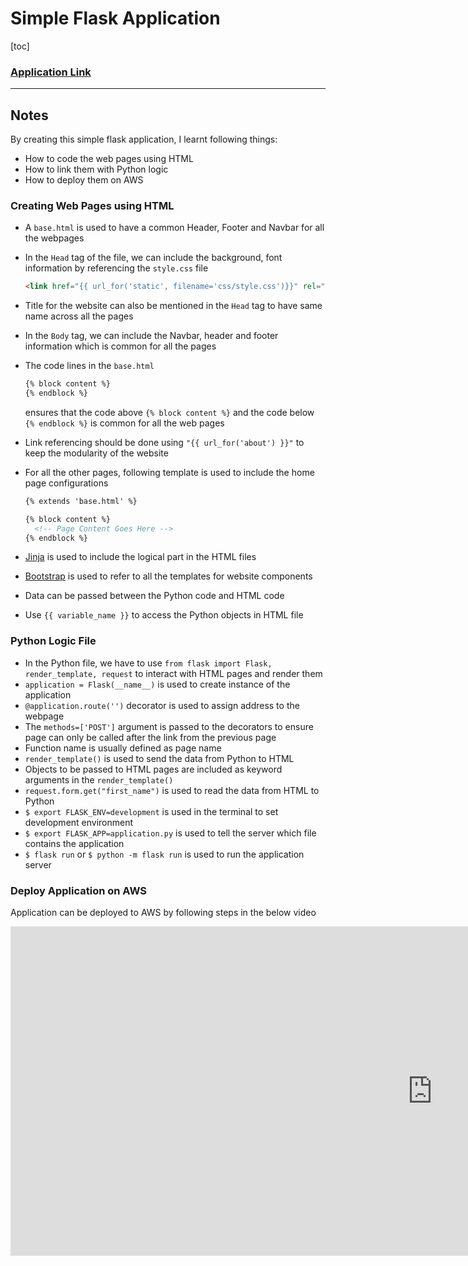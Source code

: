 # Simple Flask Application

[toc]

### [Application Link](http://simpleflaskapp-env.eba-j4mmrasx.us-east-2.elasticbeanstalk.com/)



---



## Notes

By creating this simple flask application, I learnt following things:

- How to code the web pages using HTML
- How to link them with Python logic
- How to deploy them on AWS



### Creating Web Pages using HTML

- A `base.html` is used to have a common Header, Footer and Navbar for all the webpages

- In the `Head` tag of the file, we can include the background, font information by referencing the `style.css` file

  ```html
  <link href="{{ url_for('static', filename='css/style.css')}}" rel="stylesheet">
  ```

- Title for the website can also be mentioned in the `Head` tag to have same name across all the pages

- In the `Body` tag, we can include the Navbar, header and footer information which is common for all the pages

- The code lines in the `base.html`

  ```html
  {% block content %}
  {% endblock %}
  ```

  ensures that the code above `{% block content %}` and the code below `{% endblock %}` is common for all the web pages

- Link referencing should be done using `"{{ url_for('about') }}"` to keep the modularity of the website

- For all the other pages, following template is used to include the home page configurations

  ```html
  {% extends 'base.html' %}
  
  {% block content %}
  	<!-- Page Content Goes Here -->
  {% endblock %}
  ```

- [Jinja](https://jinja.palletsprojects.com/en/3.0.x/) is used to include the logical part in the HTML files

- [Bootstrap](https://getbootstrap.com/) is used to refer to all the templates for website components

- Data can be passed between the Python code and HTML code

- Use `{{ variable_name }}` to access the Python objects in HTML file





### Python Logic File

- In the Python file, we have to use `from flask import Flask, render_template, request` to interact with HTML pages and render them
- `application = Flask(__name__)` is used to create instance of the application
- `@application.route('')` decorator is used to assign address to the webpage
- The `methods=['POST']` argument is passed to the decorators to ensure page can only be called after the link from the previous page
- Function name is usually defined as page name
- `render_template()` is used to send the data from Python to HTML
- Objects to be passed to HTML pages are included as keyword arguments in the `render_template()`
- `request.form.get("first_name")` is used to read the data from HTML to Python
- `$ export FLASK_ENV=development` is used in the terminal to set development environment 
- `$ export FLASK_APP=application.py` is used to tell the server which file contains the application
- `$ flask run` or `$ python -m flask run` is used to run the application server





### Deploy Application on AWS

Application can be deployed to AWS by following steps in the below video

<iframe width="1350" height="527" src="https://www.youtube.com/embed/dhHOzye-Rms" title="YouTube video player" frameborder="0" allow="accelerometer; autoplay; clipboard-write; encrypted-media; gyroscope; picture-in-picture" allowfullscreen></iframe>

